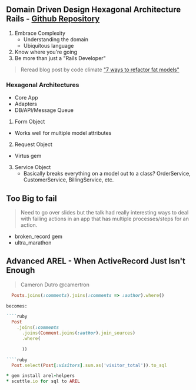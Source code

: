 ## Domain Driven Design Hexagonal Architecture Rails - [Github Repository](https://github.com/dwhelan/hex-ddd)
1. Embrace Complexity
   * Understanding the domain
   * Ubiquitous language
2. Know where you're going
3. Be more than just a "Rails Developer"

> Reread blog post by code climate ["7 ways to refactor fat models"](http://blog.codeclimate.com/blog/2012/10/17/7-ways-to-decompose-fat-activerecord-models/)

### Hexagonal Architectures
* Core App
* Adapters
* DB/API/Message Queue
1. Form Object
  * Works well for multiple model attributes
2. Request Object
  * Virtus gem
3. Service Object
    * Basically breaks everything on a model out to a class? OrderService, CustomerService, BillingService, etc.

 
## Too Big to fail
> Need to go over slides but the talk had really interesting ways to deal with failing actions in an app that has multiple processes/steps for an action.
* broken_record gem
* ultra_marathon


## Advanced AREL - When ActiveRecord Just Isn't Enough
> Cameron Dutro @camertron

````ruby
  Posts.joins(:comments).joins(:comments => :author).where()

becomes:

````ruby
  Post
    .joins(:comments
      .joins(Comment.joins(:author).join_sources)
      .where(

      ))

````ruby
  Post.select(Post[:visitors].sum.as('visitor_total')).to_sql

* gem install arel-helpers
* scuttle.io for sql to AREL